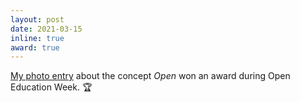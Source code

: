 ```yaml
---
layout: post
date: 2021-03-15
inline: true
award: true
---
```


[My photo entry](https://www.flickr.com/photos/welikesharing/51003308196/) about the concept <em>Open</em> won an award during Open Education Week. :trophy: